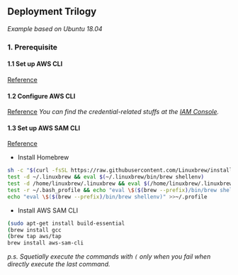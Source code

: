 ## Deployment Trilogy
*Example based on Ubuntu 18.04*

### 1. Prerequisite
#### 1.1 Set up AWS CLI
[Reference](https://docs.aws.amazon.com/serverless-application-model/latest/developerguide/serverless-getting-started-set-up-credentials.html)

#### 1.2 Configure AWS CLI
[Reference](https://docs.aws.amazon.com/cli/latest/userguide/cli-chap-configure.html#cli-quick-configuration)
*You can find the credential-related stuffs at the [IAM Console](https://console.aws.amazon.com/iam/).*

#### 1.3 Set up AWS SAM CLI
[Reference](https://docs.aws.amazon.com/serverless-application-model/latest/developerguide/serverless-sam-cli-install-linux.html)
* Install Homebrew
```bash
sh -c "$(curl -fsSL https://raw.githubusercontent.com/Linuxbrew/install/master/install.sh)"
test -d ~/.linuxbrew && eval $(~/.linuxbrew/bin/brew shellenv)
test -d /home/linuxbrew/.linuxbrew && eval $(/home/linuxbrew/.linuxbrew/bin/brew shellenv)
test -r ~/.bash_profile && echo "eval \$($(brew --prefix)/bin/brew shellenv)" >>~/.bash_profile
echo "eval \$($(brew --prefix)/bin/brew shellenv)" >>~/.profile
```
* Install AWS SAM CLI
```bash
(sudo apt-get install build-essential
(brew install gcc
(brew tap aws/tap
brew install aws-sam-cli
```
*p.s. Squetially execute the commands with `(` only when you fail when directly execute the last command.*